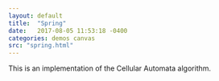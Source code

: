 ```yaml
---
layout: default
title:  "Spring"
date:   2017-08-05 11:53:18 -0400
categories: demos canvas
src: "spring.html"
---
```


This is an implementation of the Cellular Automata algorithm.

